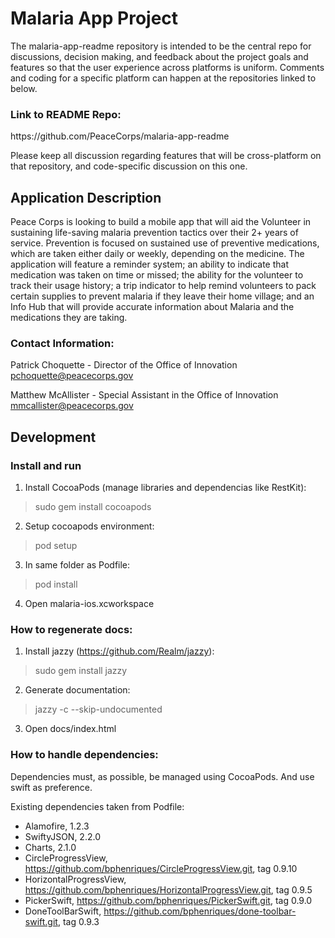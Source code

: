 <h1>Malaria App Project</h1>

The malaria-app-readme repository is intended to be the central repo for discussions, decision making, and feedback about the project goals and features so that the user experience across platforms is uniform. Comments and coding for a specific platform can happen at the repositories linked to below.

<h3>Link to README Repo:</h3> https://github.com/PeaceCorps/malaria-app-readme

Please keep all discussion regarding features that will be cross-platform on that repository, and code-specific discussion on this one.

<h2>Application Description</h2>

Peace Corps is looking to build a mobile app that will aid the Volunteer in sustaining life-saving malaria prevention tactics over their 2+ years of service. Prevention is focused on sustained use of preventive medications, which are taken either daily or weekly, depending on the medicine. The application will feature a reminder system; an ability to indicate that medication was taken on time or missed; the ability for the volunteer to track their usage history; a trip indicator to help remind volunteers to pack certain supplies to prevent malaria if they leave their home village; and an Info Hub that will provide accurate information about Malaria and the medications they are taking. 

<h3>Contact Information:</h3>

Patrick Choquette - Director of the Office of Innovation
pchoquette@peacecorps.gov

Matthew McAllister - Special Assistant in the Office of Innovation
mmcallister@peacecorps.gov

<h2>Development</h2>

<h3>Install and run </h3>

1. Install CocoaPods (manage libraries and dependencias like RestKit):
> sudo gem install cocoapods

2. Setup cocoapods environment:
> pod setup

3. In same folder as Podfile:
> pod install

4. Open malaria-ios.xcworkspace


<h3>How to regenerate docs:</h3>

1. Install jazzy (https://github.com/Realm/jazzy):

> sudo gem install jazzy

2. Generate documentation:

> jazzy -c --skip-undocumented

3. Open docs/index.html

<h3>How to handle dependencies:</h3>

Dependencies must, as possible, be managed using CocoaPods. And use swift as preference.

Existing dependencies taken from Podfile: 

* Alamofire, 1.2.3
* SwiftyJSON, 2.2.0
* Charts, 2.1.0
* CircleProgressView, https://github.com/bphenriques/CircleProgressView.git, tag 0.9.10
* HorizontalProgressView, https://github.com/bphenriques/HorizontalProgressView.git, tag 0.9.5
* PickerSwift, https://github.com/bphenriques/PickerSwift.git, tag 0.9.0
* DoneToolBarSwift, https://github.com/bphenriques/done-toolbar-swift.git, tag 0.9.3
